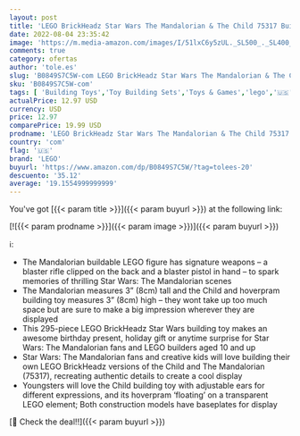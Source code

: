 ```yaml
---
layout: post
title: 'LEGO BrickHeadz Star Wars The Mandalorian & The Child 75317 Building Kit  Toy for Kids and Any Star Wars Fan Featuring Buildable The Mandalorian and The Child Figures  295 Pieces '
date: 2022-08-04 23:35:42
image: 'https://m.media-amazon.com/images/I/51lxC6y5zUL._SL500_._SL400_.jpg'
comments: true
category: ofertas
author: 'tole.es'
slug: 'B0849S7C5W-com LEGO BrickHeadz Star Wars The Mandalorian & The Child...'
sku: 'B0849S7C5W-com'
tags: [ 'Building Toys','Toy Building Sets','Toys & Games','lego','🇺🇸', ]
actualPrice: 12.97 USD
currency: USD
price: 12.97
comparePrice: 19.99 USD
prodname: 'LEGO BrickHeadz Star Wars The Mandalorian & The Child 75317 Building Kit  Toy for Kids and Any Star Wars Fan Featuring Buildable The Mandalorian and The Child Figures  295 Pieces '
country: 'com'
flag: '🇺🇸'
brand: 'LEGO'
buyurl: 'https://www.amazon.com/dp/B0849S7C5W/?tag=tolees-20'
descuento: '35.12'
average: '19.1554999999999'
---
```


You've got [{{< param title >}}]({{< param buyurl >}}) at the following link:

[![{{< param prodname >}}]({{< param image >}})]({{< param buyurl >}})

ℹ️:

- The Mandalorian buildable LEGO figure has signature weapons – a blaster rifle clipped on the back and a blaster pistol in hand – to spark memories of thrilling Star Wars: The Mandalorian scenes
- The Mandalorian measures 3” (8cm) tall and the Child and hoverpram building toy measures 3” (8cm) high – they wont take up too much space but are sure to make a big impression wherever they are displayed
- This 295-piece LEGO BrickHeadz Star Wars building toy makes an awesome birthday present, holiday gift or anytime surprise for Star Wars: The Mandalorian fans and LEGO builders aged 10 and up
- Star Wars: The Mandalorian fans and creative kids will love building their own LEGO BrickHeadz versions of the Child and The Mandalorian (75317), recreating authentic details to create a cool display
- Youngsters will love the Child building toy with adjustable ears for different expressions, and its hoverpram ‘floating’ on a transparent LEGO element; Both construction models have baseplates for display

[🛒 Check the deal!!]({{< param buyurl >}})
